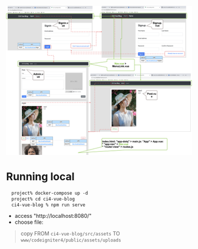 ![demo](demo.png)

# Running local
```
  project% docker-compose up -d
  project% cd ci4-vue-blog
  ci4-vue-blog % npm run serve
```

* access "http://localhost:8080/"
* choose file:
> copy FROM `ci4-vue-blog/src/assets` TO `www/codeigniter4/public/assets/uploads`
